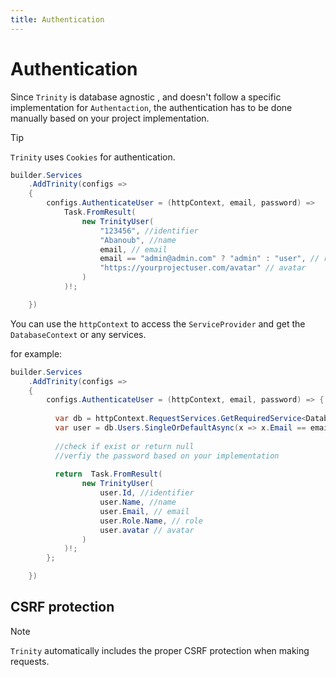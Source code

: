 ```yaml
---
title: Authentication
---
```

# Authentication

Since `Trinity` is database agnostic , and doesn't follow a specific implementation for `Authentaction`,
the authentication has to be done manually based on your project implementation.

> [!TIP]
> `Trinity` uses `Cookies` for authentication.

```csharp
builder.Services
    .AddTrinity(configs =>
    {
        configs.AuthenticateUser = (httpContext, email, password) =>
            Task.FromResult(
                new TrinityUser(
                    "123456", //identifier
                    "Abanoub", //name
                    email, // email
                    email == "admin@admin.com" ? "admin" : "user", // role
                    "https://yourprojectuser.com/avatar" // avatar
                )
            )!;

    })
```
You can use the `httpContext` to access the `ServiceProvider` and get the `DatabaseContext` or any services.

for example:

```csharp
builder.Services
    .AddTrinity(configs =>
    {
        configs.AuthenticateUser = (httpContext, email, password) => {
        
          var db = httpContext.RequestServices.GetRequiredService<DatabaseContext>();
          var user = db.Users.SingleOrDefaultAsync(x => x.Email == email);
          
          //check if exist or return null
          //verfiy the password based on your implementation
        
          return  Task.FromResult(
                new TrinityUser(
                    user.Id, //identifier
                    user.Name, //name
                    user.Email, // email
                    user.Role.Name, // role
                    user.avatar // avatar
                )
            )!;
        };

    })
```

## CSRF protection

> [!NOTE]
> `Trinity` automatically includes the proper CSRF protection when making requests.